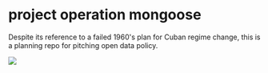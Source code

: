 # project operation mongoose

Despite its reference to a failed 1960's plan for Cuban regime change, this is a planning repo for pitching open data policy.

![](https://i1.ytimg.com/vi/GSw9sjqYK_I/maxresdefault.jpg)

